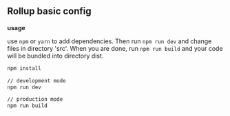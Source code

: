 ## Rollup basic config

**usage**

use `npm` or `yarn` to add dependencies. Then run `npm run dev` and change files in directory 'src'. When you are done, run `npm run build` and your code will be bundled into directory dist.

```sh
npm install
```

```sh
// development mode
npm run dev

// production mode
npm run build
```
